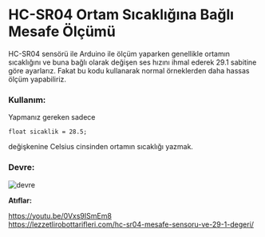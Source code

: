 # HC-SR04 Ortam Sıcaklığına Bağlı Mesafe Ölçümü
  HC-SR04 sensörü ile Arduino ile ölçüm yaparken genellikle ortamın sıcaklığını ve buna bağlı olarak değişen ses hızını ihmal ederek 29.1 sabitine göre ayarlarız. Fakat bu kodu kullanarak normal örneklerden daha hassas ölçüm yapabiliriz.
  
  ### Kullanım:
  
  Yapmanız gereken sadece  
  ```
  float sicaklik = 28.5;
  ``` 
  değişkenine Celsius cinsinden ortamın sıcaklığı yazmak.
  
  
  ### Devre:
  
![devre](https://lezzetlirobottarifleri.com/wp-content/uploads/2015/07/HC-SR04-Kullanimi-min.png)




**Atıflar:**

https://youtu.be/0Vxs9ISmEm8  
https://lezzetlirobottarifleri.com/hc-sr04-mesafe-sensoru-ve-29-1-degeri/
